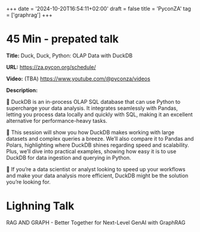 +++
date = '2024-10-20T16:54:11+02:00'
draft = false
title = 'PyconZA'
tag = ['graphrag']
+++

# 45 Min - prepated talk

**Title:** Duck, Duck, Python: OLAP Data with DuckDB

**URL:** https://za.pycon.org/schedule/

**Video:** (TBA) https://www.youtube.com/@pyconza/videos

**Description:**

🦆 DuckDB is an in-process OLAP SQL database that can use Python to supercharge your data analysis. It integrates seamlessly with Pandas, letting you process data locally and quickly with SQL, making it an excellent alternative for performance-heavy tasks.

🦆 This session will show you how DuckDB makes working with large datasets and complex queries a breeze. We’ll also compare it to Pandas and Polars, highlighting where DuckDB shines regarding speed and scalability. Plus, we’ll dive into practical examples, showing how easy it is to use DuckDB for data ingestion and querying in Python.

🦆 If you’re a data scientist or analyst looking to speed up your workflows and make your data analysis more efficient, DuckDB might be the solution you’re looking for.

# Lighning Talk
RAG AND GRAPH - Better Together for Next-Level GenAI with GraphRAG
